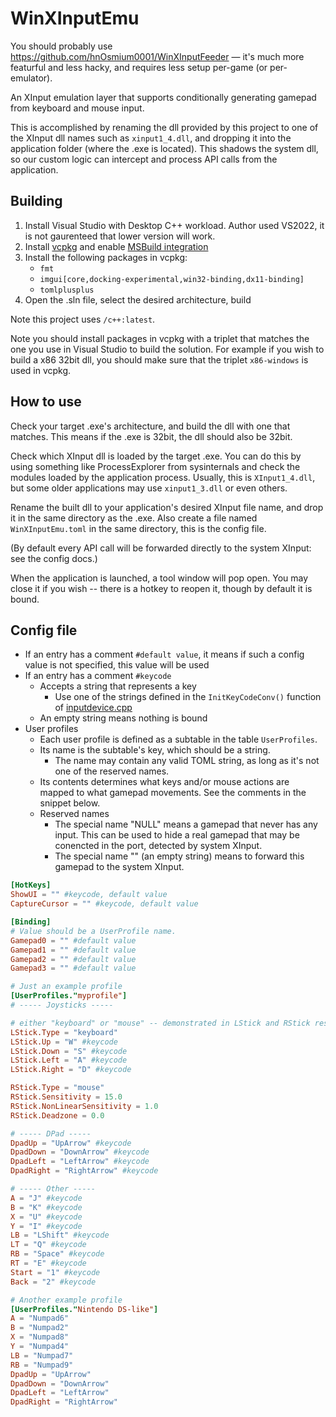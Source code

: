 # WinXInputEmu

You should probably use https://github.com/hnOsmium0001/WinXInputFeeder — it's much more featurful and less hacky, and requires less setup per-game (or per-emulator).

An XInput emulation layer that supports conditionally generating gamepad from keyboard and mouse input.

This is accomplished by renaming the dll provided by this project to one of the XInput dll names such as `xinput1_4.dll`, and dropping it into the application folder (where the .exe is located). This shadows the system dll, so our custom logic can intercept and process API calls from the application.

## Building

1. Install Visual Studio with Desktop C++ workload. Author used VS2022, it is not gaurenteed that lower version will work.
2. Install [vcpkg](https://github.com/microsoft/vcpkg/) and enable [MSBuild integration](https://learn.microsoft.com/en-us/vcpkg/users/buildsystems/msbuild-integration)
3. Install the following packages in vcpkg:
   - `fmt`
   - `imgui[core,docking-experimental,win32-binding,dx11-binding]`
   - `tomlplusplus`
4. Open the .sln file, select the desired architecture, build

Note this project uses `/c++:latest`.

Note you should install packages in vcpkg with a triplet that matches the one you use in Visual Studio to build the solution. For example if you wish to build a x86 32bit dll, you should make sure that the triplet `x86-windows` is used in vcpkg.

## How to use

Check your target .exe's architecture, and build the dll with one that matches. This means if the .exe is 32bit, the dll should also be 32bit.

Check which XInput dll is loaded by the target .exe. You can do this by using something like ProcessExplorer from sysinternals and check the modules loaded by the application process. Usually, this is `XInput1_4.dll`, but some older applications may use `xinput1_3.dll` or even others.

Rename the built dll to your application's desired XInput file name, and drop it in the same directory as the .exe. Also create a file named `WinXInputEmu.toml` in the same directory, this is the config file.

(By default every API call will be forwarded directly to the system XInput: see the config docs.)

When the application is launched, a tool window will pop open. You may close it if you wish -- there is a hotkey to reopen it, though by default it is bound.

## Config file

- If an entry has a comment `#default value`, it means if such a config value is not specified, this value will be used
- If an entry has a comment `#keycode`
   - Accepts a string that represents a key
      - Use one of the strings defined in the `InitKeyCodeConv()` function of [inputdevice.cpp](WinXInputEmu/inputdevice.cpp)
   - An empty string means nothing is bound
- User profiles
   - Each user profile is defined as a subtable in the table `UserProfiles`.
   - Its name is the subtable's key, which should be a string.
      - The name may contain any valid TOML string, as long as it's not one of the reserved names.
   - Its contents determines what keys and/or mouse actions are mapped to what gamepad movements. See the comments in the snippet below.
   - Reserved names
      - The special name "NULL" means a gamepad that never has any input. This can be used to hide a real gamepad that may be conencted in the port, detected by system XInput.
      - The special name "" (an empty string) means to forward this gamepad to the system XInput.

```toml
[HotKeys]
ShowUI = "" #keycode, default value
CaptureCursor = "" #keycode, default value

[Binding]
# Value should be a UserProfile name.
Gamepad0 = "" #default value
Gamepad1 = "" #default value
Gamepad2 = "" #default value
Gamepad3 = "" #default value

# Just an example profile
[UserProfiles."myprofile"]
# ----- Joysticks -----

# either "keyboard" or "mouse" -- demonstrated in LStick and RStick respectively
LStick.Type = "keyboard"
LStick.Up = "W" #keycode
LStick.Down = "S" #keycode
LStick.Left = "A" #keycode
LStick.Right = "D" #keycode

RStick.Type = "mouse"
RStick.Sensitivity = 15.0
RStick.NonLinearSensitivity = 1.0
RStick.Deadzone = 0.0

# ----- DPad -----
DpadUp = "UpArrow" #keycode
DpadDown = "DownArrow" #keycode
DpadLeft = "LeftArrow" #keycode
DpadRight = "RightArrow" #keycode

# ----- Other -----
A = "J" #keycode
B = "K" #keycode
X = "U" #keycode
Y = "I" #keycode
LB = "LShift" #keycode
LT = "Q" #keycode
RB = "Space" #keycode
RT = "E" #keycode
Start = "1" #keycode
Back = "2" #keycode

# Another example profile
[UserProfiles."Nintendo DS-like"]
A = "Numpad6"
B = "Numpad2"
X = "Numpad8"
Y = "Numpad4"
LB = "Numpad7"
RB = "Numpad9"
DpadUp = "UpArrow"
DpadDown = "DownArrow"
DpadLeft = "LeftArrow"
DpadRight = "RightArrow"
```
